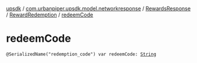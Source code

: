 [upsdk](../../../index.md) / [com.urbanpiper.upsdk.model.networkresponse](../../index.md) / [RewardsResponse](../index.md) / [RewardRedemption](index.md) / [redeemCode](./redeem-code.md)

# redeemCode

`@SerializedName("redemption_code") var redeemCode: `[`String`](https://kotlinlang.org/api/latest/jvm/stdlib/kotlin/-string/index.html)